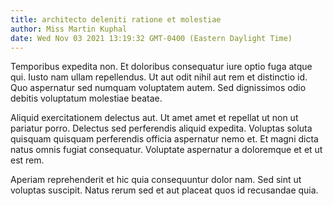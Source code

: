 ```yaml
---
title: architecto deleniti ratione et molestiae
author: Miss Martin Kuphal
date: Wed Nov 03 2021 13:19:32 GMT-0400 (Eastern Daylight Time)
---
```

Temporibus expedita non. Et doloribus consequatur iure optio fuga atque qui. Iusto nam ullam repellendus. Ut aut odit nihil aut rem et distinctio id. Quo aspernatur sed numquam voluptatem autem. Sed dignissimos odio debitis voluptatum molestiae beatae.

 Aliquid exercitationem delectus aut. Ut amet amet et repellat ut non ut pariatur porro. Delectus sed perferendis aliquid expedita. Voluptas soluta quisquam quisquam perferendis officia aspernatur nemo et. Et magni dicta natus omnis fugiat consequatur. Voluptate aspernatur a doloremque et et ut est rem.

 Aperiam reprehenderit et hic quia consequuntur dolor nam. Sed sint ut voluptas suscipit. Natus rerum sed et aut placeat quos id recusandae quia.